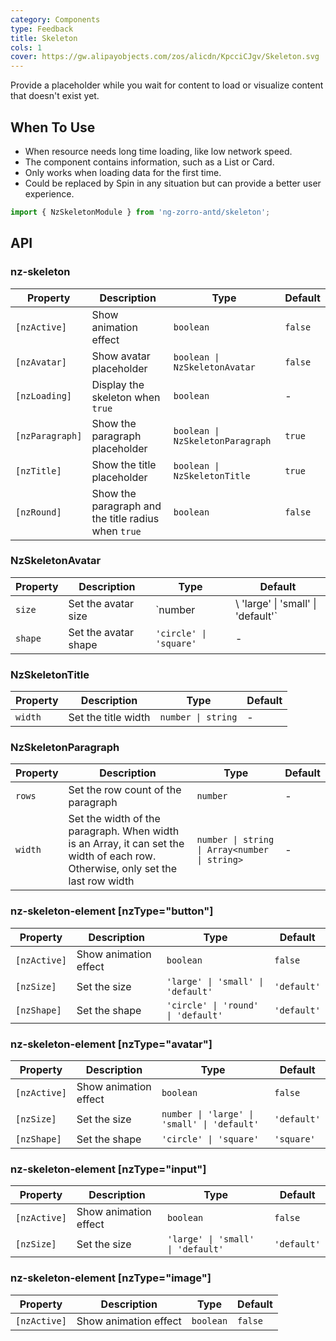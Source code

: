 ```yaml
---
category: Components
type: Feedback
title: Skeleton
cols: 1
cover: https://gw.alipayobjects.com/zos/alicdn/KpcciCJgv/Skeleton.svg
---
```


Provide a placeholder while you wait for content to load or visualize content that doesn't exist yet.

## When To Use

- When resource needs long time loading, like low network speed.
- The component contains information, such as a List or Card.
- Only works when loading data for the first time.
- Could be replaced by Spin in any situation but can provide a better user experience.

```ts
import { NzSkeletonModule } from 'ng-zorro-antd/skeleton';
```

## API

### nz-skeleton

| Property | Description | Type | Default |
| --- | --- | --- | --- |
| `[nzActive]` | Show animation effect | `boolean` | `false` |
| `[nzAvatar]` | Show avatar placeholder | `boolean \| NzSkeletonAvatar` | `false` |
| `[nzLoading]` | Display the skeleton when `true` | `boolean` | - |
| `[nzParagraph]` | Show the paragraph placeholder | `boolean \| NzSkeletonParagraph` | `true` |
| `[nzTitle]` | Show the title placeholder | `boolean \| NzSkeletonTitle` | `true` |
| `[nzRound]` | Show the paragraph and the title radius when `true` | `boolean` | `false` |


### NzSkeletonAvatar

| Property | Description | Type | Default |
| --- | --- | --- | --- |
| `size` | Set the avatar size | `number |\ 'large' \| 'small' \| 'default'` | - |
| `shape` | Set the avatar shape | `'circle' \| 'square'` | - |

### NzSkeletonTitle

| Property | Description | Type | Default |
| --- | --- | --- | --- |
| `width` | Set the title width | `number \| string` | - |

### NzSkeletonParagraph

| Property | Description | Type | Default |
| --- | --- | --- | --- |
| `rows` | Set the row count of the paragraph | `number` | - |
| `width` | Set the width of the paragraph. When width is an Array, it can set the width of each row. Otherwise, only set the last row width | `number \| string \| Array<number \| string>` | - |

### nz-skeleton-element [nzType="button"]

| Property | Description | Type | Default |
| --- | --- | --- | --- |
| `[nzActive]` | Show animation effect | `boolean` | `false` |
| `[nzSize]` | Set the size | `'large' \| 'small' \| 'default'` | `'default'` |
| `[nzShape]` | Set the shape | `'circle' \| 'round' \| 'default'` | `'default'` |

### nz-skeleton-element [nzType="avatar"]

| Property | Description | Type | Default |
| --- | --- | --- | --- |
| `[nzActive]` | Show animation effect | `boolean` | `false` |
| `[nzSize]` | Set the size | `number \| 'large' \| 'small' \| 'default'` | `'default'` |
| `[nzShape]` | Set the shape | `'circle' \| 'square'` | `'square'` |

### nz-skeleton-element [nzType="input"]

| Property | Description | Type | Default |
| --- | --- | --- | --- |
| `[nzActive]` | Show animation effect | `boolean` | `false` |
| `[nzSize]` | Set the size | `'large' \| 'small' \| 'default'` | `'default'` |

### nz-skeleton-element [nzType="image"]

| Property | Description | Type | Default |
| --- | --- | --- | --- |
| `[nzActive]` | Show animation effect | `boolean` | `false` |

